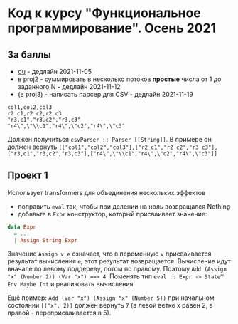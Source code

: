 # Код к курсу "Функциональное программирование". Осень 2021

## За баллы

- [du](du/README.md) - дедлайн 2021-11-05
- в proj2 - суммировать в несколько потоков **простые** числа от 1 до заданного N - дедлайн 2021-11-12
- (в proj3) - написать парсер для CSV - дедлайн 2021-11-19
``` csv
col1,col2,col3
r2 c1,r2 c2,r2 c3
"r3,c1","r3,c2","r3,c3"
"r4\",\"\\c1","r4\",\"c2","r4\",\"c3"
```
Должен получиться `csvParser :: Parser [[String]]`.
В примере он должен вернуть
`[["col1","col2","col3"],["r2 c1","r2 c2","r3 c3"],["r3,c1","r3,c2","r3,c3"],["r4\",\"\\c1","r4\",\"c2","r4\",\"c3"]]`

## Проект 1

Использует transformers для объединения нескольких эффектов

- поправить `eval` так, чтобы при делении на ноль возвращался Nothing
- добавьте в `Expr` конструктор, который присваивает значение:
``` haskell
data Expr
  = ...
  | Assign String Expr
```
Значение `Assign v e` означает, что в переменную `v` присваивается результат вычисления `e`, этот результат возвращается. Вычисление идут вначале по левому поддереву, потом по правому. Поэтому `Add (Assign "x" (Number 2)) (Var "x") ==> 4`. Поменять тип `eval :: Expr -> StateT Env Maybe Int` и реализовать вычисления

Ещё пример: `Add (Var "x") (Assign "x" (Number 5))` при начальном состоянии `[("x", 2)]` должен вернуть `7` (в левой ветке x равен 2, в правой - переприсваивается в 5).
